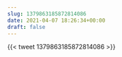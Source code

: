 ```yaml
---
slug: 1379863185872814086
date: 2021-04-07 18:26:34+00:00
draft: false
---
```


{{< tweet 1379863185872814086 >}}
